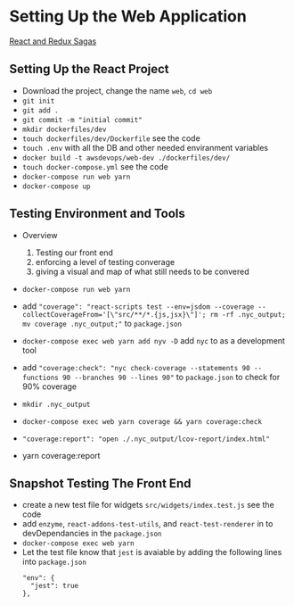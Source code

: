 # Setting Up the Web Application

  [React and Redux Sagas](https://start.jcolemorrison.com/react-and-redux-sagas-authentication-app-tutorial/)


## Setting Up the React Project
  * Download the project, change the name `web`, `cd web`
  * `git init`
  * `git add .`
  * `git commit -m "initial commit"`
  * `mkdir dockerfiles/dev`
  * `touch dockerfiles/dev/Dockerfile` see the code
  * `touch .env` with all the DB and other needed enviranment variables
  * `docker build -t awsdevops/web-dev ./dockerfiles/dev/`
  * `touch docker-compose.yml` see the code
  * `docker-compose run web yarn`
  * `docker-compose up`

## Testing Environment and Tools
  * Overview
    1. Testing our front end
    2. enforcing a level of testing converage
    3. giving a visual and map of what still needs to be convered

  * `docker-compose run web yarn`
  * add `"coverage": "react-scripts test --env=jsdom --coverage --collectCoverageFrom='[\"src/**/*.{js,jsx}\"]'; rm -rf .nyc_output; mv coverage .nyc_output;"` to `package.json`
  * `docker-compose exec web yarn add nyv -D` add `nyc` to as a development tool
  * add `"coverage:check": "nyc check-coverage --statements 90 --functions 90 --branches 90 --lines 90"` to `package.json` to check for 90% coverage
  * `mkdir .nyc_output`
  * `docker-compose exec web yarn coverage && yarn coverage:check`
  * `"coverage:report": "open ./.nyc_output/lcov-report/index.html"`
  * yarn coverage:report



## Snapshot Testing The Front End
  * create a new test file for widgets `src/widgets/index.test.js` see the code
  * add `enzyme`, `react-addons-test-utils`, and `react-test-renderer` in to devDependancies in the `package.json`
  * `docker-compose exec web yarn`
  * Let the test file know that `jest` is avaiable by adding the following lines into `package.json`
    ```
    "env": {
      "jest": true
    },
    ```
